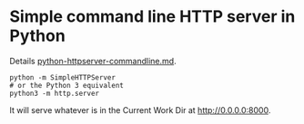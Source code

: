 # Simple command line HTTP server in Python #

Details [python-httpserver-commandline.md](here).

```
python -m SimpleHTTPServer
# or the Python 3 equivalent
python3 -m http.server
```

It will serve whatever is in the Current Work Dir at http://0.0.0.0:8000.

